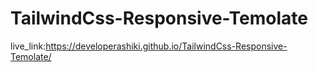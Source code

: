 # TailwindCss-Responsive-Temolate
live_link:https://developerashiki.github.io/TailwindCss-Responsive-Temolate/
